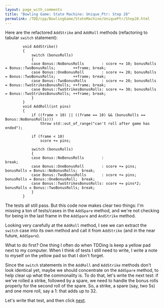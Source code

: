 ```yaml
---
layout: page_with_comments
title: "Bowling Game: State Machine: Unique_Ptr: Step 28"
permalink: /TDD/cpp/BowlingGame/StateMachine/UniquePtr/Step28.html
---
```


Here are the refactored ```AddStrike``` and ```AddRoll``` methods (refactoring to tabular ```switch``` statement):
```
        void AddStrike()
        {
            switch (bonusRolls)
            {
            case Bonus::NoBonusRolls        : score += 10; bonusRolls = Bonus::TwoBonusRolls;        ++frame; break;
            case Bonus::OneBonusRoll        : score += 20; bonusRolls = Bonus::TwoBonusRolls;        ++frame; break;
            case Bonus::TwoBonusRolls       : score += 20; bonusRolls = Bonus::TwoStrikesBonusRolls; ++frame; break;
            case Bonus::TwoStrikesBonusRolls: score += 30; bonusRolls = Bonus::TwoStrikesBonusRolls; ++frame; break;
            }
        }
        void AddRoll(int pins)
        {
            if ((frame > 10) || ((frame == 10) && (bonusRolls == Bonus::NoBonusRolls)))
                throw std::out_of_range("can't roll after game has ended");

            if (frame < 10)
                score += pins;

            switch (bonusRolls)
            {
            case Bonus::NoBonusRolls        :                                                     break;
            case Bonus::OneBonusRoll        : score += pins;   bonusRolls = Bonus::NoBonusRolls;  break;
            case Bonus::TwoBonusRolls       : score += pins;   bonusRolls = Bonus::OneBonusRoll;  break;
            case Bonus::TwoStrikesBonusRolls: score += pins*2; bonusRolls = Bonus::TwoBonusRolls; break;
            }
        }
```

The tests all still pass.  But this code now makes clear two things: I'm missing a ton of tests/cases in the ```AddSpare``` method, and we're not checking for being in the last frame in the ```AddSpare``` and ```AndStrike``` method.

Looking very carefully at the ```AddRoll``` method, I see we can extract the ```switch``` case into its own method and call it from ```AddStrike``` (and in the near future, ```AddSpare```).

What to do first? One thing I often do when TDDing is keep a yellow pad next to my computer. When I think of tests I still need to write, I write a note to myself on the yellow pad so that I don't forget.

Since the ```switch``` statements in the ```AddRoll``` and ```AddStrike``` methods don't look identical yet, maybe we should concentrate on the ```AddSpare``` method, to help clear up what the commonality is.
To do that, let's write the next test:  if we've rolled a strike, followed by a spare, we need to handle the bonus rolls properly for the second roll of the spare.
So, a strike, a spare (say, two 5s) and one more roll, say a 1:  that adds up to 32.

Let's write that test, and then click [next](Step29.html).

